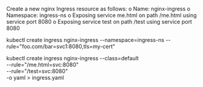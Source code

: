 Create a new nginx Ingress resource as follows: 
o	Name: nginx-ingress
o	Namespace: ingress-ns 
o	Exposing service me.html on path /me.html using service port 8080
o	Exposing service test on path /test using service port 8080 



kubectl create ingress nginx-ingress --namespace=ingress-ns --rule="foo.com/bar=svc1:8080,tls=my-cert"


  kubectl create ingress nginx-ingress --class=default \
  --rule="/me.html=svc:8080" \
  --rule="/test=svc:8080" \
  -o yaml > ingress.yaml 